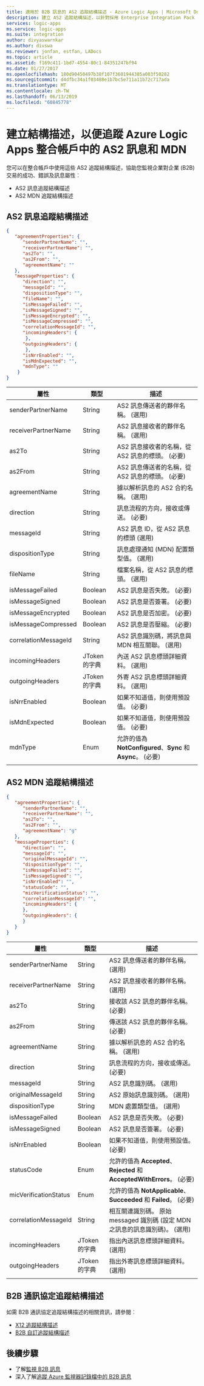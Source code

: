 ```yaml
---
title: 適用於 B2B 訊息的 AS2 追蹤結構描述 - Azure Logic Apps | Microsoft Docs
description: 建立 AS2 追蹤結構描述，以針對採用 Enterprise Integration Pack 的 Azure Logic Apps 監視整合帳戶中的 B2B 訊息
services: logic-apps
ms.service: logic-apps
ms.suite: integration
author: divyaswarnkar
ms.author: divswa
ms.reviewer: jonfan, estfan, LADocs
ms.topic: article
ms.assetid: f169c411-1bd7-4554-80c1-84351247bf94
ms.date: 01/27/2017
ms.openlocfilehash: 180d90450497b38f107f3601944385a003f50282
ms.sourcegitcommit: d4dfbc34a1f03488e1b7bc5e711a11b72c717ada
ms.translationtype: MT
ms.contentlocale: zh-TW
ms.lasthandoff: 06/13/2019
ms.locfileid: "60845778"
---
```

# <a name="create-schemas-for-tracking-as2-messages-and-mdns-in-integration-accounts-for-azure-logic-apps"></a>建立結構描述，以便追蹤 Azure Logic Apps 整合帳戶中的 AS2 訊息和 MDN

您可以在整合帳戶中使用這些 AS2 追蹤結構描述，協助您監視企業對企業 (B2B) 交易的成功、錯誤及訊息屬性︰

* AS2 訊息追蹤結構描述
* AS2 MDN 追蹤結構描述

## <a name="as2-message-tracking-schema"></a>AS2 訊息追蹤結構描述

```json
{
   "agreementProperties": {  
      "senderPartnerName": "",  
      "receiverPartnerName": "",  
      "as2To": "",  
      "as2From": "",  
      "agreementName": ""  
   },  
   "messageProperties": {
      "direction": "",
      "messageId": "",
      "dispositionType": "",
      "fileName": "",
      "isMessageFailed": "",
      "isMessageSigned": "",
      "isMessageEncrypted": "",
      "isMessageCompressed": "",
      "correlationMessageId": "",
      "incomingHeaders": {
       },
      "outgoingHeaders": {
       },
      "isNrrEnabled": "",
      "isMdnExpected": "",
      "mdnType": ""
    }
}
```

| 屬性 | 類型 | 描述 |
| --- | --- | --- |
| senderPartnerName | String | AS2 訊息傳送者的夥伴名稱。 (選用) |
| receiverPartnerName | String | AS2 訊息接收者的夥伴名稱。 (選用) |
| as2To | String | AS2 訊息接收者的名稱，從 AS2 訊息的標頭。 (必要) |
| as2From | String | AS2 訊息傳送者的名稱，從 AS2 訊息的標頭。 (必要) |
| agreementName | String | 據以解析訊息的 AS2 合約名稱。 (選用) |
| direction | String | 訊息流程的方向，接收或傳送。 (必要) |
| messageId | String | AS2 訊息 ID，從 AS2 訊息的標頭 (選用) |
| dispositionType |String | 訊息處理通知 (MDN) 配置類型值。 (選用) |
| fileName | String | 檔案名稱，從 AS2 訊息的標頭。 (選用) |
| isMessageFailed |Boolean | AS2 訊息是否失敗。 (必要) |
| isMessageSigned | Boolean | AS2 訊息是否簽署。 (必要) |
| isMessageEncrypted | Boolean | AS2 訊息是否加密。 (必要) |
| isMessageCompressed |Boolean | AS2 訊息是否壓縮。 (必要) |
| correlationMessageId | String | AS2 訊息識別碼，將訊息與 MDN 相互關聯。 (選用) |
| incomingHeaders |JToken 的字典 | 內送 AS2 訊息標頭詳細資料。 (選用) |
| outgoingHeaders |JToken 的字典 | 外寄 AS2 訊息標頭詳細資料。 (選用) |
| isNrrEnabled | Boolean | 如果不知道值，則使用預設值。 (必要) |
| isMdnExpected | Boolean | 如果不知道值，則使用預設值。 (必要) |
| mdnType | Enum | 允許的值為 **NotConfigured**、**Sync** 和 **Async**。 (必要) |
||||

## <a name="as2-mdn-tracking-schema"></a>AS2 MDN 追蹤結構描述

```json
{
   "agreementProperties": {
      "senderPartnerName": "",
      "receiverPartnerName": "",
      "as2To": "",
      "as2From": "",
      "agreementName": "g"
   },
   "messageProperties": {
      "direction": "",
      "messageId": "",
      "originalMessageId": "",
      "dispositionType": "",
      "isMessageFailed": "",
      "isMessageSigned": "",
      "isNrrEnabled": "",
      "statusCode": "",
      "micVerificationStatus": "",
      "correlationMessageId": "",
      "incomingHeaders": {
      },
      "outgoingHeaders": {
      }
   }
}
```

| 屬性 | 類型 | 描述 |
| --- | --- | --- |
| senderPartnerName | String | AS2 訊息傳送者的夥伴名稱。 (選用) |
| receiverPartnerName | String | AS2 訊息接收者的夥伴名稱。 (選用) |
| as2To | String | 接收該 AS2 訊息的夥伴名稱。 (必要) |
| as2From | String | 傳送該 AS2 訊息的夥伴名稱。 (必要) |
| agreementName | String | 據以解析訊息的 AS2 合約名稱。 (選用) |
| direction |String | 訊息流程的方向，接收或傳送。 (必要) |
| messageId | String | AS2 訊息識別碼。 (選用) |
| originalMessageId |String | AS2 原始訊息識別碼。 (選用) |
| dispositionType | String | MDN 處置類型值。 (選用) |
| isMessageFailed |Boolean | AS2 訊息是否失敗。 (必要) |
| isMessageSigned |Boolean | AS2 訊息是否簽署。 (必要) |
| isNrrEnabled | Boolean | 如果不知道值，則使用預設值。 (必要) |
| statusCode | Enum | 允許的值為 **Accepted**、**Rejected** 和 **AcceptedWithErrors**。 (必要) |
| micVerificationStatus | Enum | 允許的值為 **NotApplicable**、**Succeeded** 和 **Failed**。 (必要) |
| correlationMessageId | String | 相互關連識別碼。 原始 messaged 識別碼 (設定 MDN 之訊息的訊息識別碼)。 (選用) |
| incomingHeaders | JToken 的字典 | 指出內送訊息標頭詳細資料。 (選用) |
| outgoingHeaders |JToken 的字典 | 指出外寄訊息標頭詳細資料。 (選用) |
||||

## <a name="b2b-protocol-tracking-schemas"></a>B2B 通訊協定追蹤結構描述

如需 B2B 通訊協定追蹤結構描述的相關資訊，請參閱︰

* [X12 追蹤結構描述](logic-apps-track-integration-account-x12-tracking-schema.md)
* [B2B 自訂追蹤結構描述](logic-apps-track-integration-account-custom-tracking-schema.md)

## <a name="next-steps"></a>後續步驟

* 了解[監視 B2B 訊息](logic-apps-monitor-b2b-message.md)
* 深入了解[追蹤 Azure 監視器記錄檔中的 B2B 訊息](../logic-apps/logic-apps-track-b2b-messages-omsportal.md)